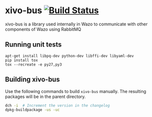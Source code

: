 xivo-bus [![Build Status](https://jenkins.wazo.community/buildStatus/icon?job=xivo-bus)](https://jenkins.wazo.community/job/xivo-bus)
========

xivo-bus is a library used internally in Wazo to communicate with other components
of Wazo using RabbitMQ


Running unit tests
------------------

```
apt-get install libpq-dev python-dev libffi-dev libyaml-dev
pip install tox
tox --recreate -e py27,py3
```


Building xivo-bus
-----------------

Use the following commands to build `xivo-bus` manually. The resulting packages will be in the
parent directory.

```sh
dch -i  # Increment the version in the changelog
dpkg-buildpackage -us -uc
```

